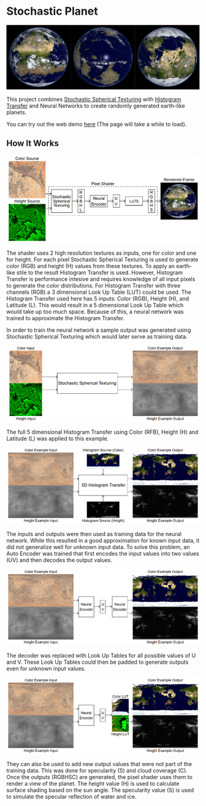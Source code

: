# Stochastic Planet

<img src='figures/figure1.png'/>

This project combines [Stochastic Spherical Texturing](https://github.com/danielklisch/spherical_stochastic_texturing/) with [Histogram Transfer](https://github.com/danielklisch/histogram_transfer) and Neural Networks
to create randomly generated earth-like planets.

You can try out the web demo [here](https://danielklisch.github.io/stochastic_planet/) (The page will take a while to load).

## How It Works

<img src='figures/figure_architecture.png'/>

The shader uses 2 high resolution textures as inputs, one for color and one for height.
For each pixel Stochastic Spherical Texturing is used to generate color (RGB) and height (H) values from these textures.
To apply an earth-like stile to the result Histogram Transfer is used.
However, Histogram Transfer is performance intesive and requires knowledge of all input pixels to generate the color distributions.
For Histogram Transfer with three channels (RGB) a 3 dimensional Look Up Table (LUT) could be used.
The Histogram Transfer used here has 5 inputs: Color (RGB), Height (H), and Latitude (L).
This would result in a 5 dimensional Look Up Table which would take up too much space.
Because of this, a neural network was trained to approximate the Histogram Transfer.

In order to train the neural network a sample output was generated using Stochastic Spherical Texturing which would later serve as training data.

<img src='figures/figure3.png'/>

The full 5 dimensional Histogram Transfer using Color (RFB), Height (H) and Latitude (L) was applied to this example.

<img src='figures/figure4.png'/>

The inputs and outputs were then used as training data for the neural network.
While this resulted in a good approximation for known input data, it did not generalize well for unknown input data.
To solve this problem, an Auto Encoder was trained that first encodes the input values into two values (UV) and then decodes the output values.

<img src='figures/figure5.png'/>

The decoder was replaced with Look Up Tables for all possible values of U and V.
These Look Up Tables could then be padded to generate outputs even for unknown input values.

<img src='figures/figure6.png'/>

They can also be used to add new output values that were not part of the training data.
This was done for specularity (S) and cloud coverage (C).
Once the outputs (RGBHSC) are generated, the pixel shader uses them to render a view of the planet.
The height value (H) is used to calculate surface shading based on the sun angle.
The specularity value (S) is used to simulate the specular reflection of water and ice.